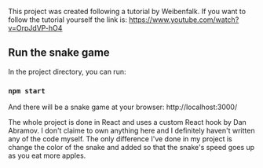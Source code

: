 This project was created following a tutorial by Weibenfalk. If you want to follow the tutorial yourself the link is:
https://www.youtube.com/watch?v=OrpJdVP-hO4

## Run the snake game

In the project directory, you can run:

### `npm start`

And there will be a snake game at your browser:
http://localhost:3000/

The whole project is done in React and uses a custom React hook by Dan Abramov. I don't claime to own anything here and I definitely haven't written any of the code myself. The only difference I've done in my project is change the color of the snake and added so that the snake's speed goes up as you eat more apples.
